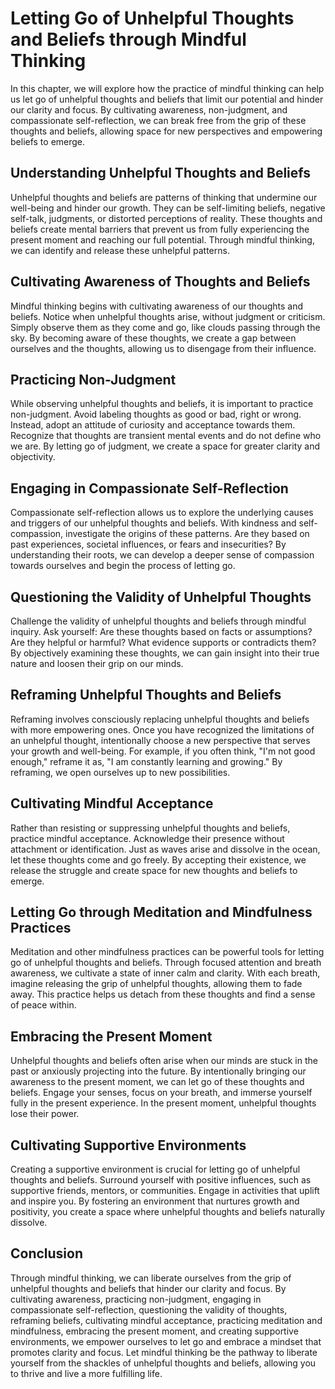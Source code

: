 Letting Go of Unhelpful Thoughts and Beliefs through Mindful Thinking
================================================================================

In this chapter, we will explore how the practice of mindful thinking can help us let go of unhelpful thoughts and beliefs that limit our potential and hinder our clarity and focus. By cultivating awareness, non-judgment, and compassionate self-reflection, we can break free from the grip of these thoughts and beliefs, allowing space for new perspectives and empowering beliefs to emerge.

Understanding Unhelpful Thoughts and Beliefs
--------------------------------------------

Unhelpful thoughts and beliefs are patterns of thinking that undermine our well-being and hinder our growth. They can be self-limiting beliefs, negative self-talk, judgments, or distorted perceptions of reality. These thoughts and beliefs create mental barriers that prevent us from fully experiencing the present moment and reaching our full potential. Through mindful thinking, we can identify and release these unhelpful patterns.

Cultivating Awareness of Thoughts and Beliefs
---------------------------------------------

Mindful thinking begins with cultivating awareness of our thoughts and beliefs. Notice when unhelpful thoughts arise, without judgment or criticism. Simply observe them as they come and go, like clouds passing through the sky. By becoming aware of these thoughts, we create a gap between ourselves and the thoughts, allowing us to disengage from their influence.

Practicing Non-Judgment
-----------------------

While observing unhelpful thoughts and beliefs, it is important to practice non-judgment. Avoid labeling thoughts as good or bad, right or wrong. Instead, adopt an attitude of curiosity and acceptance towards them. Recognize that thoughts are transient mental events and do not define who we are. By letting go of judgment, we create a space for greater clarity and objectivity.

Engaging in Compassionate Self-Reflection
-----------------------------------------

Compassionate self-reflection allows us to explore the underlying causes and triggers of our unhelpful thoughts and beliefs. With kindness and self-compassion, investigate the origins of these patterns. Are they based on past experiences, societal influences, or fears and insecurities? By understanding their roots, we can develop a deeper sense of compassion towards ourselves and begin the process of letting go.

Questioning the Validity of Unhelpful Thoughts
----------------------------------------------

Challenge the validity of unhelpful thoughts and beliefs through mindful inquiry. Ask yourself: Are these thoughts based on facts or assumptions? Are they helpful or harmful? What evidence supports or contradicts them? By objectively examining these thoughts, we can gain insight into their true nature and loosen their grip on our minds.

Reframing Unhelpful Thoughts and Beliefs
----------------------------------------

Reframing involves consciously replacing unhelpful thoughts and beliefs with more empowering ones. Once you have recognized the limitations of an unhelpful thought, intentionally choose a new perspective that serves your growth and well-being. For example, if you often think, "I'm not good enough," reframe it as, "I am constantly learning and growing." By reframing, we open ourselves up to new possibilities.

Cultivating Mindful Acceptance
------------------------------

Rather than resisting or suppressing unhelpful thoughts and beliefs, practice mindful acceptance. Acknowledge their presence without attachment or identification. Just as waves arise and dissolve in the ocean, let these thoughts come and go freely. By accepting their existence, we release the struggle and create space for new thoughts and beliefs to emerge.

Letting Go through Meditation and Mindfulness Practices
-------------------------------------------------------

Meditation and other mindfulness practices can be powerful tools for letting go of unhelpful thoughts and beliefs. Through focused attention and breath awareness, we cultivate a state of inner calm and clarity. With each breath, imagine releasing the grip of unhelpful thoughts, allowing them to fade away. This practice helps us detach from these thoughts and find a sense of peace within.

Embracing the Present Moment
----------------------------

Unhelpful thoughts and beliefs often arise when our minds are stuck in the past or anxiously projecting into the future. By intentionally bringing our awareness to the present moment, we can let go of these thoughts and beliefs. Engage your senses, focus on your breath, and immerse yourself fully in the present experience. In the present moment, unhelpful thoughts lose their power.

Cultivating Supportive Environments
-----------------------------------

Creating a supportive environment is crucial for letting go of unhelpful thoughts and beliefs. Surround yourself with positive influences, such as supportive friends, mentors, or communities. Engage in activities that uplift and inspire you. By fostering an environment that nurtures growth and positivity, you create a space where unhelpful thoughts and beliefs naturally dissolve.

Conclusion
----------

Through mindful thinking, we can liberate ourselves from the grip of unhelpful thoughts and beliefs that hinder our clarity and focus. By cultivating awareness, practicing non-judgment, engaging in compassionate self-reflection, questioning the validity of thoughts, reframing beliefs, cultivating mindful acceptance, practicing meditation and mindfulness, embracing the present moment, and creating supportive environments, we empower ourselves to let go and embrace a mindset that promotes clarity and focus. Let mindful thinking be the pathway to liberate yourself from the shackles of unhelpful thoughts and beliefs, allowing you to thrive and live a more fulfilling life.
